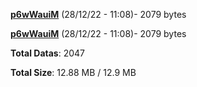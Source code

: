 [**p6wWauiM**](/data/p6wWauiM.txt) (28/12/22 - 11:08)- 2079 bytes

[**p6wWauiM**](/data/p6wWauiM.txt) (28/12/22 - 11:08)- 2079 bytes

**Total Datas**: 2047

**Total Size**: 12.88 MB / 12.9 MB